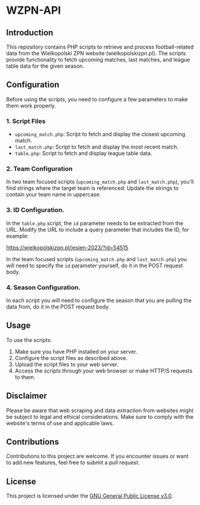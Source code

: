 
# WZPN-API

## Introduction

This repository contains PHP scripts to retrieve and process football-related data from the Wielkopolski ZPN website (wielkopolskizpn.pl). The scripts provide functionality to fetch upcoming matches, last matches, and league table data for the given season.

## Configuration

Before using the scripts, you need to configure a few parameters to make them work properly.

### 1. Script Files

- `upcoming_match.php`: Script to fetch and display the closest upcoming match.
- `last_match.php`: Script to fetch and display the most recent match.
- `table.php`: Script to fetch and display league table data.

### 2. Team Configuration

In two team focused scripts (`upcoming_match.php` and `last_match.php`), you'll find strings where the target team is referenced. Update the strings to contain your team name in uppercase.

### 3. ID Configuration.

In the `table.php` script, the `id` parameter needs to be extracted from the URL. Modify the URL to include a query parameter that includes the ID, for example:

https://wielkopolskizpn.pl/jesien-2023/?id=54515

In the team focused scripts (`upcoming_match.php` and `last_match.php`) you will need to specify the `id` parameter yourself, do it in the POST request body.

### 4. Season Configuration.

In each script you will need to configure the season that you are pulling the data from, do it in the POST request body.

## Usage

To use the scripts:

1. Make sure you have PHP installed on your server.
2. Configure the script files as described above.
3. Upload the script files to your web server.
4. Access the scripts through your web browser or make HTTP/S requests to them.

## Disclaimer

Please be aware that web scraping and data extraction from websites might be subject to legal and ethical considerations. Make sure to comply with the website's terms of use and applicable laws.

## Contributions

Contributions to this project are welcome. If you encounter issues or want to add new features, feel free to submit a pull request.

## License

This project is licensed under the [GNU General Public License v3.0](LICENSE).
